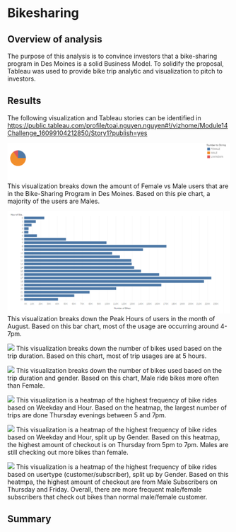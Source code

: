 # Bikesharing

## Overview of analysis
The purpose of this analysis is to convince investors that a bike-sharing program in Des Moines is a solid Business Model. To solidify the proposal, Tableau was used to provide bike trip analytic and visualization to pitch to investors.

## Results
The following visualization and Tableau stories can be identified in https://public.tableau.com/profile/toai.nguyen.nguyen#!/vizhome/Module14Challenge_16099104212850/Story1?publish=yes

![](images/GenderBreakdown.PNG)
This visualization breaks down the amount of Female vs Male users that are in the Bike-Sharing Program in Des Moines. Based on this pie chart, a majority of the users are Males.

![](images/AugustPeakHours.PNG)
This visualization breaks down the Peak Hours of users in the month of August. Based on this bar chart, most of the usage are occurring around 4-7pm.

![](BikesTripDuration.PNG)
This visualization breaks down the number of bikes used based on the trip duration. Based on this chart, most of trip usages are at 5 hours.

![](BikesTripDurationGdender.PNG)
This visualization breaks down the number of bikes used based on the trip duration and gender. Based on this chart, Male ride bikes more often than Female.

![](TripsWeekdayHour.PNG)
This visualization is a heatmap of the highest frequency of bike rides based on Weekday and Hour. Based on the heatmap, the largest number of trips are done Thursday evenings between 5 and 7pm.

![](TripsWeekdayHour.PNG)
This visualization is a heatmap of the highest frequency of bike rides based on Weekday and Hour, split up by Gender. Based on this heatmap, the highest amount of checkout is on Thursday from 5pm to 7pm. Males are still checking out more bikes than female.

![](TripsUsertypeGenderWeekday.PNG)
This visualization is a heatmap of the highest frequency of bike rides based on usertype (customer/subscriber), split up by Gender. Based on this heatmpa, the highest amount of checkout are from Male Subscribers on Thursday and Friday. Overall, there are more frequent male/female subscribers that check out bikes than normal male/female customer. 

## Summary
